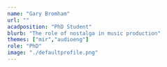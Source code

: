 ```yaml
---
name: "Gary Bromham"
url: ""
acadposition: "PhD Student"
blurb: "The role of nostalga in music production"
themes: ["mir","audioeng"]
role: "PhD"
image: "./defaultprofile.png"
---
```

